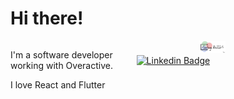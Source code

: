 
# Hi there!




<div> 
 
<div style="float:left; width: 40%">

I'm a software developer working with Overactive. 

I love React and Flutter

</div>

<div style="float:right; width: 40%">

<img src="https://github.com/santiagoalcazarch/santiagoalcazarch/blob/main/assets/logo.png" height="20px">

</div>

</div>





[![Linkedin Badge](https://img.shields.io/badge/-Santiago%20Alcazar-blue?style=social&logo=Linkedin&logoColor=blue&link=https://www.linkedin.com/in/santiagoalcazarch/)](https://www.linkedin.com/in/santiagoalcazarch/)